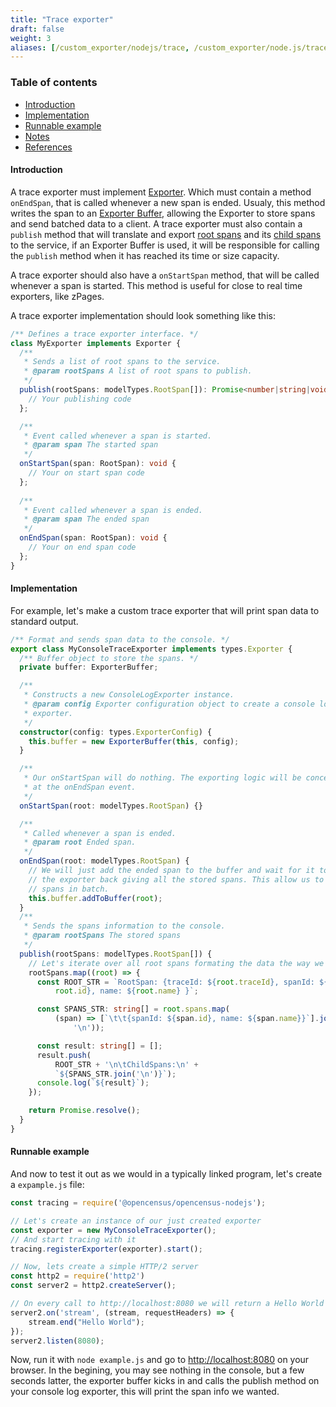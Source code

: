 ```yaml
---
title: "Trace exporter"
draft: false
weight: 3
aliases: [/custom_exporter/nodejs/trace, /custom_exporter/node.js/trace, /guides/exporters/custom-exporter/nodejs/trace, /guides/exporters/custom-exporter/node.js/trace]
---
```


### Table of contents
- [Introduction](#introduction)
- [Implementation](#implementation)
- [Runnable example](#runnable-example)
- [Notes](#notes)
- [References](#references)

#### Introduction
A trace exporter must implement [Exporter](https://github.com/census-instrumentation/opencensus-node/blob/master/packages/opencensus-core/src/exporters/types.ts). Which must contain a method `onEndSpan`, that is called whenever a new span is ended. Usualy, this method writes the span to an [Exporter Buffer](https://github.com/census-instrumentation/opencensus-node/blob/master/packages/opencensus-core/src/exporters/exporter-buffer.ts#L26), allowing the Exporter to store spans and send batched data to a client. A trace exporter must also contain a `publish` method that will translate and export [root spans](https://github.com/census-instrumentation/opencensus-node/blob/master/packages/opencensus-core/src/trace/model/types.ts#L206) and its [child spans](https://github.com/census-instrumentation/opencensus-node/blob/master/packages/opencensus-core/src/trace/model/types.ts#L94) to the service, if an Exporter Buffer is used, it will be responsible for calling the `publish` method when it has reached its time or size capacity.

A trace exporter should also have a `onStartSpan` method, that will be called whenever a span is started. This method is useful for close to real time exporters, like zPages.

A trace exporter implementation should look something like this:

```typescript
/** Defines a trace exporter interface. */
class MyExporter implements Exporter {
  /**
   * Sends a list of root spans to the service.
   * @param rootSpans A list of root spans to publish.
   */
  publish(rootSpans: modelTypes.RootSpan[]): Promise<number|string|void> {
	// Your publishing code
  };

  /**
   * Event called whenever a span is started.
   * @param span The started span
   */
  onStartSpan(span: RootSpan): void {
	// Your on start span code
  };
  
  /**
   * Event called whenever a span is ended.
   * @param span The ended span
   */
  onEndSpan(span: RootSpan): void {
	// Your on end span code
  };
}
```

#### Implementation

For example, let's make a custom trace exporter that will print span data to standard output.

```typescript
/** Format and sends span data to the console. */
export class MyConsoleTraceExporter implements types.Exporter {
  /** Buffer object to store the spans. */
  private buffer: ExporterBuffer;

  /**
   * Constructs a new ConsoleLogExporter instance.
   * @param config Exporter configuration object to create a console log
   * exporter.
   */
  constructor(config: types.ExporterConfig) {
    this.buffer = new ExporterBuffer(this, config);
  }

  /** 
   * Our onStartSpan will do nothing. The exporting logic will be concentraded
   * at the onEndSpan event.
   */
  onStartSpan(root: modelTypes.RootSpan) {}

  /**
   * Called whenever a span is ended.
   * @param root Ended span.
   */
  onEndSpan(root: modelTypes.RootSpan) {
	// We will just add the ended span to the buffer and wait for it to call
	// the exporter back giving all the stored spans. This allow us to print
	// spans in batch.
    this.buffer.addToBuffer(root);
  }
  /**
   * Sends the spans information to the console.
   * @param rootSpans The stored spans
   */
  publish(rootSpans: modelTypes.RootSpan[]) {
	// Let's iterate over all root spans formating the data the way we want
    rootSpans.map((root) => {
      const ROOT_STR = `RootSpan: {traceId: ${root.traceId}, spanId: ${
          root.id}, name: ${root.name} }`;

      const SPANS_STR: string[] = root.spans.map(
          (span) => [`\t\t{spanId: ${span.id}, name: ${span.name}}`].join(
              '\n'));

      const result: string[] = [];
      result.push(
          ROOT_STR + '\n\tChildSpans:\n' +
          `${SPANS_STR.join('\n')}`);
      console.log(`${result}`);
    });

    return Promise.resolve();
  }
}
```

#### Runnable example

And now to test it out as we would in a typically linked program, let's create a `expample.js` file:

```javascript
const tracing = require('@opencensus/opencensus-nodejs');

// Let's create an instance of our just created exporter
const exporter = new MyConsoleTraceExporter();
// And start tracing with it
tracing.registerExporter(exporter).start();

// Now, lets create a simple HTTP/2 server
const http2 = require('http2')
const server2 = http2.createServer();

// On every call to http://localhost:8080 we will return a Hello World message
server2.on('stream', (stream, requestHeaders) => {
    stream.end("Hello World");
});
server2.listen(8080);
```

Now, run it with `node example.js` and go to [http://localhost:8080](http://localhost:8080) on your browser. In the begining, you may see nothing in the console, but a few seconds latter, the exporter buffer kicks in and calls the publish method on your console log exporter, this will print the span info we wanted.
